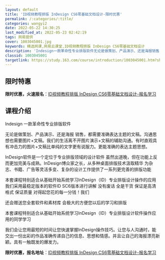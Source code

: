 ```yaml
---
layout: default
title: 'ID视频教程排版 InDesign CS6零基础文档设计-限时优惠'
permalink: /:categories/:title/
categories: wangyi2
date: 2022-05-22 14:30:25
last_modified_at: 2022-05-23 02:42:19
tags: 网易提供
cover: 1003045001.jpg
keywords: 精选网课,网易云课堂,ID视频教程排版 InDesign CS6零基础文档设计
description: 'Indesign一款革命性专业排版软件无论是做策划、产品演示、还是海报销售，都需要准确表达主题的文稿。沟通思想也需要图片'
classid: 1003045001
targetlink: https://study.163.com/course/introduction/1003045001.htm?share=1&shareId=1025206652&utm_campaign=share&utm_medium=iphoneShare&utm_source=&utm_u=1025206652
---
```


## 限时特惠

**限时优惠，火速报名**：[ID视频教程排版 InDesign CS6零基础文档设计-报名学习](https://study.163.com/course/introduction/1003045001.htm?share=1&shareId=1025206652&utm_campaign=share&utm_medium=iphoneShare&utm_source=&utm_u=1025206652)

## 课程介绍

Indesign 一款革命性专业排版软件

无论是做策划、产品演示、还是海报 销售，都需要准确表达主题的文稿。沟通思想也需要图片+文稿。我们的生活离不开图片演示+文稿的辅助沟通。有时直观具有冲击力的图片+文稿比单纯的文字更有说服力。更能准确的表达主题思想。

InDesign软件是一个定位于专业排版领域的设计软件 虽然出道晚，但在功能上反而更加完美与成熟。InDesign博众家之长，从多种桌面排版技术汲取精华 为杂志、书籍、广告等灵活多变、复杂的设计工作提供了一系列更完善的排版功能

本套课程特别适合从基础开始系统学习InDesign（ID）专业排版设计操作的应用 我们采用最稳定版本的软件ID SC6版本进行讲解  没有废话 全是干货 保证是高清格式 保证质量 对得起您花的每一分钱！我们

还会赠送您全套软件和素材库 会极大的方便您以后的学习和排版 

本套课程特别适合从基础开始系统学习InDesign（ID）专业排版设计软件操作应用的同学学习 

我们会让您用最短的时间让您快速掌握InDesign操作技巧。让您与人沟通时，能交出一份出彩的作品准确传递自己的信息、思想和情感。并且让自己的海报漂亮新颖。具有一触既发的爆发力。

**限时优惠，报名地址**：[ID视频教程排版 InDesign CS6零基础文档设计-报名学习](https://study.163.com/course/introduction/1003045001.htm?share=1&shareId=1025206652&utm_campaign=share&utm_medium=iphoneShare&utm_source=&utm_u=1025206652)


